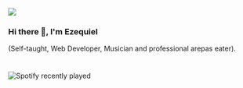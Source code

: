 ![](https://ezekiel1349.github.io/media/top_2022.png)

### Hi there 👋, I'm Ezequiel
(Self-taught, Web Developer, Musician and professional arepas eater).      

#
![Spotify recently played](https://spotify-recently-played-readme.vercel.app/api?user=id9zhabk3cqm8mz161qkor09n&count=1&width=300)


<!--
**Ezekiel1349/ezekiel1349** is a ✨ _special_ ✨ repository because its `README.md` (this file) appears on your GitHub profile.

Here are some ideas to get you started:

- 🔭 I’m currently working on ...
- 🌱 I’m currently learning ...
- 👯 I’m looking to collaborate on ...
- 🤔 I’m looking for help with ...
- 💬 Ask me about ...
- 📫 How to reach me: ...
- 😄 Pronouns: ...
- ⚡ Fun fact: ...
-->


